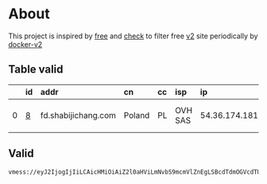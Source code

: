 
# About

This project is inspired by [free](https://github.com/freefq/free) and [check](https://github.com/yeahwu/check) to filter free [v2](https://github.com/v2fly/v2ray-core) site periodically by [docker-v2](https://hub.docker.com/r/v2ray/official)

    

## Table valid
|    | id                 | addr                | cn     | cc   | isp     | ip            | chatgpt          |
|---:|:-------------------|:--------------------|:-------|:-----|:--------|:--------------|:-----------------|
|  0 | [8](config/8.json) | fd.shabijichang.com | Poland | PL   | OVH SAS | 54.36.174.181 | Yes (Region: FR) |

## Valid
```
vmess://eyJ2IjogIjIiLCAicHMiOiAiZ2l0aHViLmNvbS9mcmVlZnEgLSBcdTdmOGVcdTU2ZmRDbG91ZEZsYXJlXHU4MjgyXHU3MGI5IDgiLCAiYWRkIjogImZkLnNoYWJpamljaGFuZy5jb20iLCAicG9ydCI6IDgwLCAiaWQiOiAiZGM0MmRlYmEtMTQ1OC00NTBlLTkzOGQtNGQ1ZmY0YWIwZjkyIiwgImFpZCI6IDAsICJzY3kiOiAiYXV0byIsICJuZXQiOiAid3MiLCAiaG9zdCI6ICJzYmwzLnNoYWJpamljaGFuZy5jb20iLCAicGF0aCI6ICIvIiwgInRscyI6ICIifQ==
```

